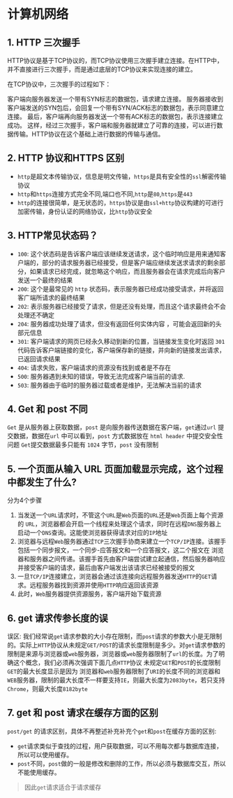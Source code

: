 # 计算机网络

## 1. HTTP 三次握手
HTTP协议是基于TCP协议的，而TCP协议使用三次握手建立连接。在HTTP中，并不直接进行三次握手，而是通过底层的TCP协议来实现连接的建立。

在TCP协议中，三次握手的过程如下：

客户端向服务器发送一个带有SYN标志的数据包，请求建立连接。
服务器接收到客户端发送的SYN包后，会回复一个带有SYN/ACK标志的数据包，表示同意建立连接。
最后，客户端再向服务器发送一个带有ACK标志的数据包，表示连接建立成功。
这样，经过三次握手，客户端和服务器就建立了可靠的连接，可以进行数据传输。HTTP协议在这个基础上进行数据的传输与通信。


## 2. HTTP 协议和HTTPS 区别
- `http`是超文本传输协议，信息是明文传输，`https`是具有安全性的`ssl`解密传输协议
- `http`和`https`连接方式完全不同,端口也不同,`http`是`80`,`https`是`443`
- `http`的连接很简单，是无状态的，`https`协议是由`ssl+http`协议构建的可进行加密传输，身份认证的网络协议，比`http`协议安全

## 3. HTTP常见状态码？
- `100`: 这个状态码是告诉客户端应该继续发送请求，这个临时响应是用来通知客户端的，部分的请求服务器已经接受，但是客户端应继续发送求请求的剩余部分，如果请求已经完成，就忽略这个响应，而且服务器会在请求完成后向客户发送一个最终的结果
- `200`: 这个是最常见的 `http` 状态码，表示服务器已经成功接受请求，并将返回客广端所请求的最终结果
- `202`: 表示服务器已经接受了请求，但是还没有处理，而且这个请求最终会不会处理还不确定
- `204`: 服务器成功处理了请求，但没有返回任何实体内容 ，可能会返回新的头部元信息
- `301`: 客户端请求的网页已经永久移动到新的位置，当链接发生变化时返回 `301` 代码告诉客户端链接的变化，客户端保存新的链接，并向新的链接发出请求，已返回请求结果
- `404`: 请求失败，客户端请求的资源没有找到或者是不存在
- `500`: 服务器遇到未知的错误，导致无法完成客户端当前的请求.
- `503`: 服务器由于临时的服务器过载或者是维护，无法解决当前的请求

## 4. Get 和 post 不同
`Get` 是从服务器上获取数据，`post` 是向服务器传送数据在客户端，`get`通过`url` 提交数据，数据在`url` 中可以看到，`post` 方式数据放在 `html header` 中提交安全性问题
`Get`提交数据最多只能有 `1024` 字节，`post` 没有限制


## 5. 一个页面从输入 URL 页面加载显示完成，这个过程中都发生了什么?
分为4个步骤
1. 当发送一个`URL`请求时，不管这个`URL`是`Web`页面的`URL`还是`Web`页面上每个资源的 `URL`，浏览器都会开启一个线程来处理这个请求，同时在远程`DNS`服务器上启动一个`DNS`查询。这能使浏览器获得请求对应的`IP`地址
2. 浏览器与远程`Web`服务器通过`TCP`三次握手协商来建立一个`TCP/IP`连接。该握手包括一个同步报文，一个同步-应答报文和一个应答报文，这二个报文在 浏览器和服务器之间传递。该握手首先由客户端尝试建立起通信，然后服务器响应并接受客户端的请求，最后由客户端发出该请求已经被接受的报文
3. 一旦`TCP/IP`连接建立，浏览器会通过该连接向远程服务器发送`HTTP`的`GET`请求。远程服务器找到资源并使用`HTTP`响应返回该资源
4. 此时，`Web`服务器提供资源服务，客户端开始下载资源

## 6. get 请求传参长度的误
误区: 我们经常说`get`请求参数的大小存在限制，而`post`请求的参数大小是无限制的。实际上`HTTP`协议从未规定`GET/POST`的请求长度限制是多少。对`get`请求参数的限制是来源与浏览器或`web`服务器，浏览器或`web`服务器限制了`url`的长度。为了明确这个概念，我们必须再次强调下面几点`HTTP`协议 未规定`GET`和`POST`的长度限制`GET`的最大长度显示是因为 浏览器和`web`服务器限制了`URI`的长度不同的浏览器和`WEB`服务器，限制的最大长度不一样要支持`IE`，则最大长度为`2083byte`，若只支持`Chrome`，则最大长度`8182byte`

## 7. get 和 post 请求在缓存方面的区别
`post/get` 的请求区别，具体不再整述补充补充个`get`和`post`在缓存方面的区别: 
- `get`请求类似于查找的过程，用户获取数据，可以不用每次都与数据库连接，所以可以使用缓存。
- `post`不同，`post`做的一般是修改和删除的工作，所以必须与数据库交互，所以不能使用缓存。

> 因此`get`请求适合于请求缓存